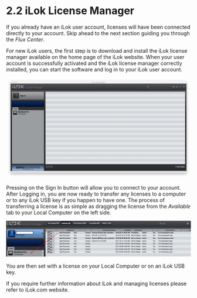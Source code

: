 # 2.2 iLok License Manager

If you already have an iLok user account, licenses will have been connected directly
to your account. Skip ahead to the next section guiding you through the _Flux Center_.

For new iLok users, the first step is to download and install the iLok license manager available on the home page of the iLok website. When your user account is
successfully activated and the iLok license manager correctly installed, you can
start the software and log in to your iLok user account.

![](../../include/SpatRevolution_UserGuide_-013.jpg)

Pressing on the Sign In button will allow you to connect to your account. After Logging in, you are now ready to transfer any licenses to a computer or to any iLok
USB key if you happen to have one. The process of transferring a license is as simple as dragging the license from the _Available_ tab to your Local Computer on the
left side.

![](../../include/SpatRevolution_UserGuide_-015.jpg)

You are then set with a license on your Local Computer or on an iLok USB key.

If you require further information about iLok and managing licenses please refer to
iLok.com website.

